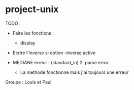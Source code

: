 # project-unix

TODO :

- Faire les fonctions :
  - display
- Ecrire l'inverse si option -inverse active

- MEDIANE erreur : (standard_in) 2: parse error
  - La methode fonctionne mais j'ai toujours une erreur

Groupe : Louis et Paul
